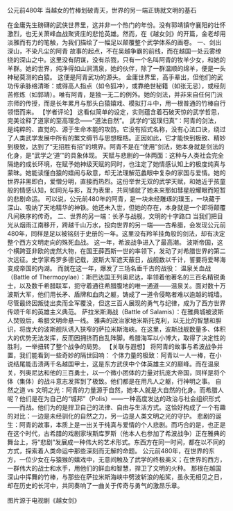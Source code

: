 公元前480年
当越女的竹棒划破青天，世界的另一端正铸就文明的基石

在金庸先生磅礴的武侠世界里，这并非一个热门的年份。没有郭靖镇守襄阳的壮怀激烈，也无关萧峰血战聚贤庄的悲怆英雄。然而，在《越女剑》的开篇，金老却用淡雅而有力的笔触，为我们描绘了一幅足以颠覆整个武学体系的画卷。
一、剑出深山，不染凡尘的阿青
故事的起点，不在吴越争霸的前线，而在越国一处云雾缭绕的深山之中。这里没有阴谋，没有杀戮，只有一个名叫阿青的牧羊少女，和她的羊群。她的世界，纯净得如山涧清泉，她的伙伴，除了一群温顺的绵羊，便是一头神秘莫测的白猿。
这便是阿青武功的源头。
金庸世界里，高手辈出，但他们的武功传承脉络清晰：或得高人指点（如令狐冲），或靠绝世秘籍（如张无忌），或经刻苦修炼（如郭靖）。唯有阿青，是独一无二的例外。她的剑法，并非来自任何门派宗师的传授，而是长年累月与那头白猿嬉戏、模拟打斗中，用一根普通的竹棒自行领悟而来。
【学者评论】
这看似简单的设定，实则蕴含着石破天惊的武学哲思，完美诠释了道家的至高理念——“道法自然”。
武学的“返璞归真”：阿青的剑法，是纯粹的、直觉的、源于生命本能的攻防。它没有招式名称，没有心法口诀，绕过了人类武学发展中所有的繁文缛节与思想桎梏。正因如此，它才能快到极致、精妙到极致，达到了“无招胜有招”的境界。阿青不是在“使用”剑法，她本身就是剑法的化身，是“武学之‘道’”的具象体现。
天赋与悲剧的一体两面：这种与人类社会完全隔绝的成长环境，在赋予她神级天赋的同时，也注定了她情感认知上的极度纯真与蒙昧。她能读懂白猿的嬉闹与敌意，却无法理解范蠡眼中复杂的家国与爱情。她的世界非黑即白，爱憎分明，直接而热烈。这份举世无双的武学天赋，和她近乎孩童般的情感认知，如同光与影，互为表里，共同铺就了她未来那如彗星般耀眼而短暂的悲剧命运。
可以说，公元前480年的阿青，是一块未经雕琢的璞玉，一块藏于深山、吸纳了天地精华的神铁。她还未入世，但她的存在，本身就是一个即将颠覆凡间秩序的传奇。
二、世界的另一端：长矛与战舰，文明的十字路口
当我们把目光从烟雨江南移开，跨越千山万水，投向世界的另一端——古希腊，会发现公元前480年，同样是足以被铭刻于史册的一年。这里没有羚羊挂角般的剑法，却有决定整个西方文明走向的殊死血战。
这一年，希波战争进入了最高潮。
波斯帝国，这个横跨亚非欧的庞然大物，在国王薛西斯一世的率领下，发动了对希腊世界的第二次远征。史学家希罗多德记载，波斯大军遮天蔽日，战舰数以千计，誓要将爱琴海变成帝国的内湖。
而就在这一年，爆发了三场名垂千古的战役：
温泉关血战（Battle of Thermopylae）：斯巴达国王列奥尼达，率领着他著名的三百名精锐勇士，以及数千希腊联军，扼守着通往希腊腹地的唯一通道——温泉关。面对数十万波斯大军，他们用长矛、盾牌和血肉之躯，铸成了一道令侵略者难以逾越的城墙。 尽管最终因叛徒出卖而全军覆没，但这三百人展现的勇气与纪律，成为了西方世界传颂千年的英雄主义典范。
萨拉米斯海战（Battle of Salamis）：在雅典城被波斯人焚毁后，希腊文明命悬一线。 雅典的政治家地米斯托克利，以无比的智慧和胆识，将庞大的波斯舰队诱入狭窄的萨拉米斯海峡。在这里，波斯战舰数量多、体积大的优势无法发挥，反而因拥挤而自乱阵脚。希腊海军以小博大，取得了决定性的胜利，一举扭转了整个战争的局势。
【关联与遐想】
将阿青的故事与希波战争并置，我们能看到一些奇妙的隔世回响：
个体力量的极致：阿青以一人一棒，在小说结尾能击溃两千名越国甲士，这是东方武侠中个体英雄主义的巅峰。而在温泉关，列奥尼达和他的三百勇士，以一个微小团体的力量对抗庞大帝国，同样是将个体（集体）的战斗意志发挥到了极致。他们都是在用凡人之躯，行神明之事。
自然之道 vs 文明之光：阿青的力量源于自然，她本人就是大自然的化身。而希腊人呢？他们是在为自己的“城邦”（Polis）——一种高度发达的政治与社会组织形式——而战。他们为的是捍卫自己的法律、自由与生活方式。这恰好构成了一个有趣的对比：一边是未经驯化的自然之力，另一边是人类文明之光的守护。
悲剧的诞生：阿青的故事，本质上是一出关于纯真与爱情的个人悲剧。而巧合的是，也正是在这个时代，古希腊的戏剧家埃斯库罗斯（他本人也参加了希波战争）正在雅典的舞台上，将“悲剧”发展成一种伟大的艺术形式。东西方在同一时间，都在以不同的方式，探索着人类命运中那些深刻而无解的命题。
公元前480年，在世界的东方，一位少女在与猿猴的嬉戏中，无意间触及了武学的终极奥义；在世界的西方，一群伟大的战士和水手，用他们的鲜血和智慧，捍卫了文明的火种。
那根在越国深山中挥舞的竹棒，与那些在萨拉米斯海峡中劈波斩浪的船桨，虽永无相见之日，却在历史的长河中，共同奏响了一曲关于传奇与勇气的激昂乐章。

图片源于电视剧《越女剑》